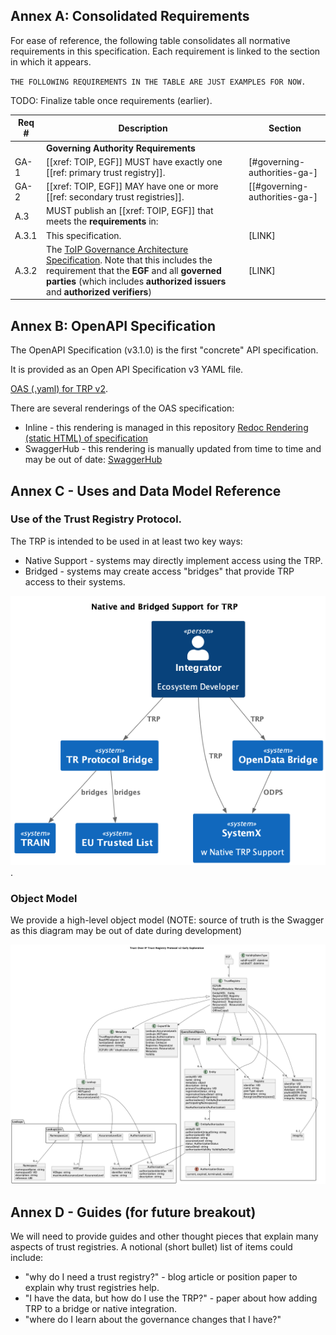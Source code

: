
[//]: # (Pandoc Formatting Macros)

[//]: # (# This is an annex {#sec:annexA .normative})

[//]: # (With some text)

[//]: # (# This is another annex {#sec:annexB .informative})

[//]: # (With some more text)

##  Annex A: Consolidated Requirements

For ease of reference, the following table consolidates all normative requirements in this specification. Each requirement is linked to the section in which it appears.

`THE FOLLOWING REQUIREMENTS IN THE TABLE ARE JUST EXAMPLES FOR NOW.`

TODO: Finalize table once requirements (earlier).

| Req # | Description | Section |
|---------|--------------|-----------|
| | **Governing Authority Requirements**| |
| GA-1 | [[xref: TOIP, EGF]] MUST have exactly one [[ref: primary trust registry]]. | [#governing-authorities-ga-] |
| GA-2 | [[xref: TOIP, EGF]] MAY have one or more [[ref: secondary trust registries]].| [[#governing-authorities-ga-]|
|A.3|MUST publish an [[xref: TOIP, EGF]] that meets the **requirements** in: 
|A.3.1|    This specification. | [LINK]
|A.3.2| The [ToIP Governance Architecture Specification](https://wiki.trustoverip.org/pages/viewpage.action?pageId=71241). Note that this includes the requirement that the **EGF** and all **governed parties** (which includes **authorized issuers** and **authorized verifiers**) |[LINK]|


## Annex B: OpenAPI Specification

The OpenAPI Specification (v3.1.0) is the first "concrete" API specification. 

It is provided as an Open API Specification v3 YAML file. 

[OAS (.yaml) for TRP v2](../api/toip-tswg-trustregistryprotocol-v2.yaml). 

There are several renderings of the OAS specification:

* Inline - this rendering is managed in this repository [Redoc Rendering (static HTML) of specification](./api/redoc-static.html)
* SwaggerHub - this rendering is manually updated from time to time and may be out of date: [SwaggerHub](https://app.swaggerhub.com/apis/CULedger/CULedger.Identity/0.3.1-oas3.1) 


## Annex C - Uses and Data Model Reference

### Use of the Trust Registry Protocol.

The TRP is intended to be used in at least two key ways:

* Native Support - systems may directly implement access using the TRP.
* Bridged - systems may create access "bridges" that provide TRP access to their systems.

![C4 Systems Model - showing native TRP support on one system, bridged support to two other systems (e.g. TRAIN and EU Trusted List ARF)](./images/puml/protocol-bridging.png).


### Object Model

We provide a high-level object model (NOTE: source of truth is the Swagger as this diagram may be out of date during development)

![High Level Object Model](./images/puml/highlevel.png)

## Annex D - Guides (for future breakout)

We will need to provide guides and other thought pieces that explain many aspects of trust registries. A notional (short bullet) list of items could include:
* "why do I need a trust registry?" - blog article or position paper to explain why trust registries help.
* "I have the data, but how do I use the TRP?" - paper about how adding TRP to a bridge or native integration.
* "where do I learn about the governance changes that I have?"